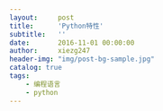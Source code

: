 ```yaml
---
layout:     post
title:      'Python特性'
subtitle:   ''
date:       2016-11-01 00:00:00
author:     xiezg247
header-img: "img/post-bg-sample.jpg"
catalog: true
tags:
    - 编程语言
    - python
---
```


## 